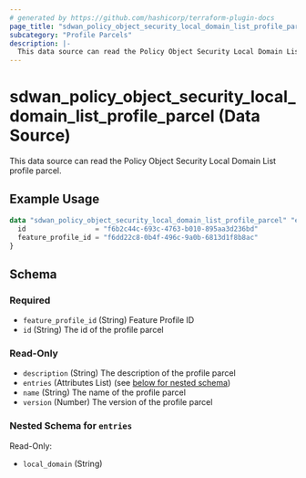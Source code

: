 ```yaml
---
# generated by https://github.com/hashicorp/terraform-plugin-docs
page_title: "sdwan_policy_object_security_local_domain_list_profile_parcel Data Source - terraform-provider-sdwan"
subcategory: "Profile Parcels"
description: |-
  This data source can read the Policy Object Security Local Domain List profile parcel.
---
```


# sdwan_policy_object_security_local_domain_list_profile_parcel (Data Source)

This data source can read the Policy Object Security Local Domain List profile parcel.

## Example Usage

```terraform
data "sdwan_policy_object_security_local_domain_list_profile_parcel" "example" {
  id                 = "f6b2c44c-693c-4763-b010-895aa3d236bd"
  feature_profile_id = "f6dd22c8-0b4f-496c-9a0b-6813d1f8b8ac"
}
```

<!-- schema generated by tfplugindocs -->
## Schema

### Required

- `feature_profile_id` (String) Feature Profile ID
- `id` (String) The id of the profile parcel

### Read-Only

- `description` (String) The description of the profile parcel
- `entries` (Attributes List) (see [below for nested schema](#nestedatt--entries))
- `name` (String) The name of the profile parcel
- `version` (Number) The version of the profile parcel

<a id="nestedatt--entries"></a>
### Nested Schema for `entries`

Read-Only:

- `local_domain` (String)
